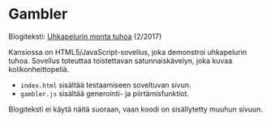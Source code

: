 # Gambler
Blogiteksti: [Uhkapelurin monta tuhoa](http://www.nollakohta.fi/2017/02/uhkapelurin-monta-tuhoa.html) (2/2017)

Kansiossa on HTML5/JavaScript-sovellus, joka demonstroi uhkapelurin tuhoa. Sovellus toteuttaa toistettavan satunnaiskävelyn, joka kuvaa kolikonheittopeliä.
* `index.html` sisältää testaamiseen soveltuvan sivun.
* `gambler.js` sisältää generointi- ja piirtämisfunktiot.

Blogiteksti ei käytä näitä suoraan, vaan koodi on sisällytetty muuhun sivuun.
